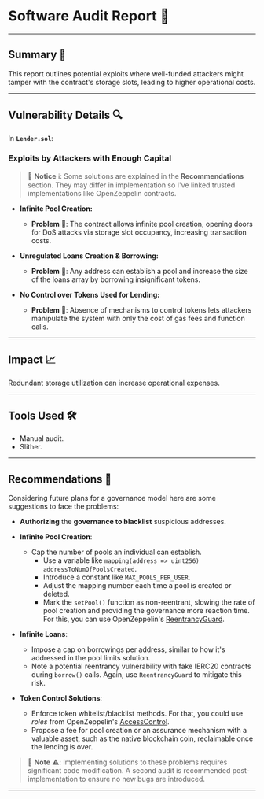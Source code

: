 # Software Audit Report 📑

---

## **Summary 📌**

This report outlines potential exploits where well-funded attackers might tamper with the contract's storage slots, leading to higher operational costs.

---

## **Vulnerability Details 🔍**

In **`Lender.sol`**:

### Exploits by Attackers with Enough Capital

> 📘 **Notice** ℹ️: Some solutions are explained in the **Recommendations** section. They may differ in implementation so I've linked trusted implementations like OpenZeppelin contracts.

- **Infinite Pool Creation:**

  - **Problem** 🚧: The contract allows infinite pool creation, opening doors for DoS attacks via storage slot occupancy, increasing transaction costs.

- **Unregulated Loans Creation & Borrowing:**

  - **Problem** 🚧: Any address can establish a pool and increase the size of the loans array by borrowing insignificant tokens.

- **No Control over Tokens Used for Lending:**
  - **Problem** 🚧: Absence of mechanisms to control tokens lets attackers manipulate the system with only the cost of gas fees and function calls.

---

## **Impact 📈**

Redundant storage utilization can increase operational expenses.

---

## **Tools Used 🛠️**

- Manual audit.
- Slither.

---

## **Recommendations 🎯**

Considering future plans for a governance model here are some suggestions to face the problems:

- **Authorizing** the **governance to blacklist** suspicious addresses.

- **Infinite Pool Creation**:

  - Cap the number of pools an individual can establish.
    - Use a variable like `mapping(address => uint256) addressToNumOfPoolsCreated`.
    - Introduce a constant like `MAX_POOLS_PER_USER`.
    - Adjust the mapping number each time a pool is created or deleted.
    - Mark the `setPool()` function as non-reentrant, slowing the rate of pool creation and providing the governance more reaction time. For this, you can use OpenZeppelin's [ReentrancyGuard](https://docs.openzeppelin.com/contracts/4.x/api/security#ReentrancyGuard).

- **Infinite Loans**:

  - Impose a cap on borrowings per address, similar to how it's addressed in the pool limits solution.
  - Note a potential reentrancy vulnerability with fake IERC20 contracts during `borrow()` calls. Again, use `ReentrancyGuard` to mitigate this risk.

- **Token Control Solutions**:
  - Enforce token whitelist/blacklist methods. For that, you could use _roles_ from OpenZeppelin's [AccessControl](https://docs.openzeppelin.com/contracts/2.x/access-control).
  - Propose a fee for pool creation or an assurance mechanism with a valuable asset, such as the native blockchain coin, reclaimable once the lending is over.

> 🚧 **Note** ⚠️: Implementing solutions to these problems requires significant code modification. A second audit is recommended post-implementation to ensure no new bugs are introduced.

---
